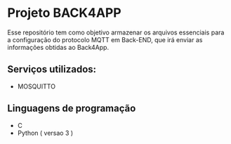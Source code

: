 # Projeto BACK4APP

<p> Esse repositório tem como objetivo armazenar os arquivos essenciais para a configuração do protocolo MQTT em Back-END, que irá enviar as informações obtidas ao Back4App.</p>


## Serviços utilizados:
- MOSQUITTO

## Linguagens de programação
- C
- Python ( versao 3 )

